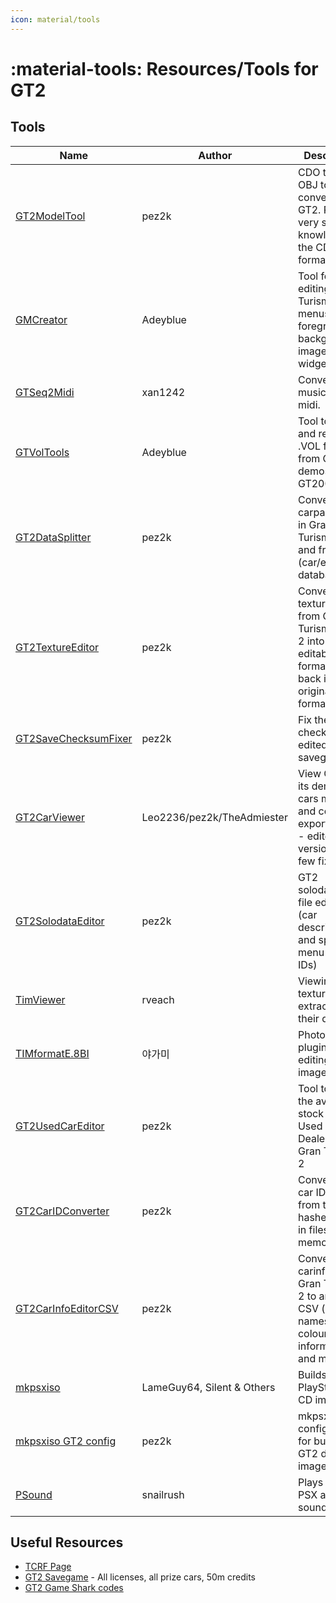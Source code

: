 ```yaml
---
icon: material/tools
---
```


# :material-tools: Resources/Tools for GT2

## Tools

| Name                 | Author         | Description                                                      |
----------------       | -------------- | ---------------------------------------------------------------- |
[GT2ModelTool](https://github.com/pez2k/gt2tools/tree/master/GT2ModelTool)| pez2k | CDO to OBJ / OBJ to CDO converter for GT2. Requires very strong knowledge of the CDO format to use. |
[GMCreator](https://github.com/adeyblue/GTVolTools/releases/tag/v1)| Adeyblue | Tool for editing Gran Turismo 2 menus, foreground + background images and widgets. |
[GTSeq2Midi](https://github.com/Nenkai/GTMusicLibraryEditor/releases)| xan1242 | Converts .seq music files to midi. |
[GTVolTools](https://github.com/adeyblue/GTVolTools/releases/tag/v1)| Adeyblue | Tool to extract and recompile .VOL files from GT2, its demos, and GT2000 |
[GT2DataSplitter](https://github.com/pez2k/gt2tools/releases/tag/GT2DataSplitter08)| pez2k | Convert the carparam files in Gran Turismo 2 to and from CSV (car/event database) |
[GT2TextureEditor](https://github.com/pez2k/gt2tools/releases/tag/GT2TextureEditor03)| pez2k | Convert car texture files from Gran Turismo 1 and 2 into easily editable formats, and back into original format |
[GT2SaveChecksumFixer](https://github.com/pez2k/gt2tools/releases/tag/GT2SaveChecksumFixer10)| pez2k | Fix the checksum on edited GT2 savegames |
[GT2CarViewer](../tools/GT2CarViewerEdit_v024a.7z)| Leo2236/pez2k/TheAdmiester | View GT2 and its demos' cars models and colors, export to obj - edited version with a few fixes |
[GT2SolodataEditor](https://github.com/pez2k/gt2tools/releases/tag/GT2SolodataEditor10)| pez2k | GT2 solodata.dat file editing (car descriptions and special menu page IDs) |
[TimViewer](https://www.romhacking.net/utilities/486/)| rveach | Viewing TIM texture files, extracting their data |
[TIMformatE.8BI](../tools/TIMformatE.8BI)| 야가미 | Photoshop plugin for editing TIM image files |
[GT2UsedCarEditor](https://github.com/pez2k/gt2tools/releases/tag/GT2UsedCarEditor10)| pez2k | Tool to edit the available stock in the Used Car Dealerships in Gran Turismo 2 |
[GT2CarIDConverter](https://github.com/pez2k/gt2tools/releases/tag/GT2CarIDConverter10)| pez2k | Convert GT2 car IDs to and from their hex hashes used in files and memory |
[GT2CarInfoEditorCSV](https://github.com/pez2k/gt2tools/releases/tag/GT2CarInfoEditorCSV01)| pez2k | Convert the carinfo files in Gran Turismo 2 to and from CSV (replay names, car colour information, and more) |
[mkpsxiso](https://github.com/Lameguy64/mkpsxiso/releases)| LameGuy64, Silent & Others | Builds PlayStation CD images |
[mkpsxiso GT2 config](../tools/GT2mkpsxisoConfigs.7z)| pez2k | mkpsxiso configurations for building GT2 disc images |
[PSound](https://www.romhacking.net/utilities/679/)| snailrush | Plays various PSX and PS2 sound files. |

## Useful Resources
* [TCRF Page](https://tcrf.net/Gran_Turismo_2)
* [GT2 Savegame](https://cdn.discordapp.com/attachments/615245340773187602/625258622796169226/GT2_PAL_-_All_licenses_gold_prize_cars_50M_Cr.mcs) - All licenses, all prize cars, 50m credits
* [GT2 Game Shark codes](http://kabmotorsports.50megs.com/custom.html)
